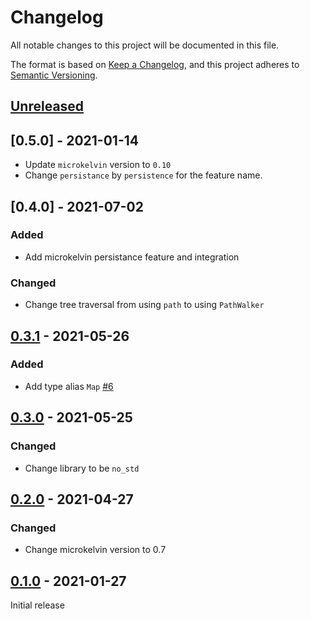 # Changelog

All notable changes to this project will be documented in this file.

The format is based on [Keep a Changelog](https://keepachangelog.com/en/1.0.0/),
and this project adheres to [Semantic Versioning](https://semver.org/spec/v2.0.0.html).

## [Unreleased]

## [0.5.0] - 2021-01-14

- Update `microkelvin` version to `0.10`
- Change `persistance` by `persistence` for the feature name.

## [0.4.0] - 2021-07-02

### Added

- Add microkelvin persistance feature and integration

### Changed

- Change tree traversal from using `path` to using `PathWalker`

## [0.3.1] - 2021-05-26

### Added

- Add type alias `Map` [#6]

## [0.3.0] - 2021-05-25

### Changed

- Change library to be `no_std`

## [0.2.0] - 2021-04-27

### Changed

- Change microkelvin version to 0.7

## [0.1.0] - 2021-01-27

Initial release

[#6]: https://github.com/dusk-network/dusk-hamt/issues/6
[unreleased]: https://github.com/dusk-network/dusk-hamt/compare/v0.4.0...HEAD
[0.3.2]: https://github.com/dusk-network/dusk-hamt/compare/v0.3.1...v0.4.0
[0.3.1]: https://github.com/dusk-network/dusk-hamt/compare/v0.3.0...v0.3.1
[0.3.0]: https://github.com/dusk-network/dusk-hamt/compare/v0.2.0...v0.3.0
[0.2.0]: https://github.com/dusk-network/dusk-hamt/compare/v0.1.0...v0.2.0
[0.1.0]: https://github.com/dusk-network/dusk-hamt/releases/tag/v0.1.0
